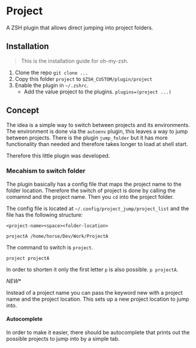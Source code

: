 # Project

A ZSH plugin that allows direct jumping into project folders.

## Installation

> This is the installation guide for oh-my-zsh.

1. Clone the repo `git clone ...`
2. Copy this folder `project` to `$ZSH_CUSTOM/plugin/project`
3. Enable the plugin in `~/.zshrc`.
   - Add the value project to the plugins. `plugins=(project ...)`

## Concept

The idea is a simple way to switch between projects and its environments. The environment is done via the `autoenv` plugin,
this leaves a way to jump between projects. There is the plugin `jump_folder` but it has more functionality than needed
and therefore takes longer to load at shell start.

Therefore this little plugin was developed.

### Mecahism to switch folder

The plugin basically has a config file that maps the project name to the folder location. Therefore the switch of project
is done by calling the comamnd and the project name. Then you `cd` into the project folder.

The config file is located at `~/.config/project_jump/project_list` and the file has the following structure:
```text
<project-name><space><folder-location>

projectA /home/horse/Dev/Work/ProjectA 
```

The command to switch is `project`.

`project projectA`

In order to shorten it only the first letter `p` is also possible. `p projectA`.

*NEW**

Instead of a project name you can pass the keyword new with a project name and the project location. This
sets up a new project location to jump into.

#### Autocomplete

In order to make it easier, there should be autocomplete that prints out the possible projects to jump into
by a simple tab.
